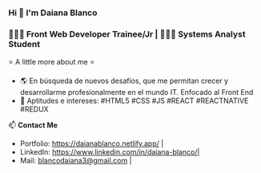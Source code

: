 ### Hi 👋  I'm Daiana Blanco 

### 👩🏻‍💻 Front Web Developer Trainee/Jr | 👩🏻‍🎓 Systems Analyst Student 

⭐️ A little more about me ⭐️ 
- 🌎 En búsqueda de nuevos desafíos, que me permitan crecer y desarrollarme profesionalmente en el mundo IT. Enfocado al Front End 
- 🚀 Aptitudes e intereses: #HTML5 #CSS #JS #REACT #REACTNATIVE #REDUX

📫 **Contact Me**
- Portfolio: https://daianablanco.netlify.app/ |
- LinkedIn: <https://www.linkedin.com/in/daiana-blanco/>|
- Mail: blancodaiana3@gmail.com |






